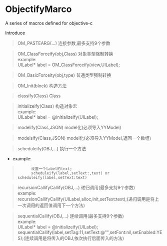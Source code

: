 # ObjectifyMarco
A series of macros defined for objective-c

Introduce

> OM_PASTEARG(...) 连接参数,最多支持9个参数

> OM_ClassForceify(obj,Class) 对象类型强制转换</br>
    example:</br>
>           UILabel* label = OM_ClassForceify(view,UILabel);

> OM_BasicForceity(obj,type) 普通类型强制转换</br>

> OM_Init(block) 构造方法</br>

> classify(Class) Class</br>

> initializeify(Class) 构造对象宏</br>
    example:</br>
>           UILabel* label = @initializeify(UILabel);

> modelify(Class,JSON) model化(必须导入YYModel)</br>
    
> modelsify(Class,JSON) model化(必须导入YYModel,返回一个数组)

> scheduleify(OBJ,...) 执行一个方法</br>
*    example:</br>
>           设置一个label的text;
>           scheduleify(label,setText:,text) or scheduleify(label,setText:text)

> recursionCallifyCallify(OBJ,...) 递归调用(最多支持9个参数)</br>
    example:</br>
>           recursionCallifyCallify(UILabel,alloc,init,setText:text);(递归调用是将上一次调用的返回值调用下一个方法)

> sequentialCallify(OBJ,...) 连续调用(最多支持9个参数)</br>
    example:</br>
>           UILabel* label = @initializeify(UILabel);
>           sequentialCallify(label,setTag:11,setText:@"",setFont:nil,setEnabled:YES);(连续调用是将传入的OBJ,依次执行后面传入的方法)
